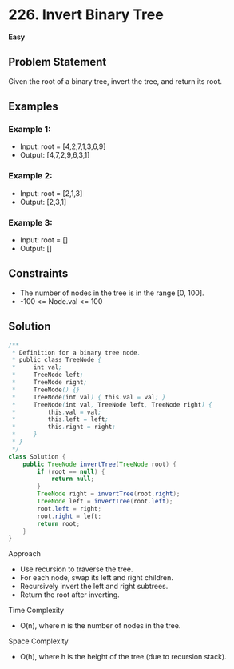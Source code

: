 # 226. Invert Binary Tree
**Easy**

## Problem Statement
Given the root of a binary tree, invert the tree, and return its root.

## Examples
### Example 1:
- Input: root = [4,2,7,1,3,6,9]
- Output: [4,7,2,9,6,3,1]

### Example 2:
- Input: root = [2,1,3]
- Output: [2,3,1]

### Example 3:
- Input: root = []
- Output: []

## Constraints
- The number of nodes in the tree is in the range [0, 100].
- -100 <= Node.val <= 100

## Solution
```java
/**
 * Definition for a binary tree node.
 * public class TreeNode {
 *     int val;
 *     TreeNode left;
 *     TreeNode right;
 *     TreeNode() {}
 *     TreeNode(int val) { this.val = val; }
 *     TreeNode(int val, TreeNode left, TreeNode right) {
 *         this.val = val;
 *         this.left = left;
 *         this.right = right;
 *     }
 * }
 */
class Solution {
    public TreeNode invertTree(TreeNode root) {
        if (root == null) {
            return null;
        }
        TreeNode right = invertTree(root.right);
        TreeNode left = invertTree(root.left);
        root.left = right;
        root.right = left;
        return root;
    }
}
```

Approach
- Use recursion to traverse the tree.
- For each node, swap its left and right children.
- Recursively invert the left and right subtrees.
- Return the root after inverting.

Time Complexity
- O(n), where n is the number of nodes in the tree.

Space Complexity
- O(h), where h is the height of the tree (due to recursion stack).
